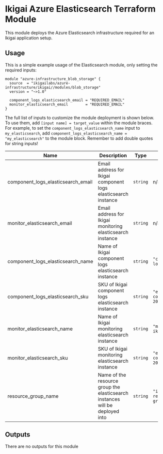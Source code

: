 # Ikigai Azure Elasticsearch Terraform Module

This module deploys the Azure Elasticsearch infrastructure required for an Ikigai application setup.

## Usage

This is a simple example usage of the Elasticsearch module, only setting the required inputs:

```hcl
module "azure-infrastructure_blob_storage" {
  source  = "ikigailabs/azure-infrastructure/ikigai//modules/blob_storage"
  version = "~>1.0"

  component_logs_elasticsearch_email = "REQUIRED_EMAIL"
  monitor_elasticsearch_email        = "REQUIRED_EMAIL"
}
```

The full list of inputs to customize the module deployment is shown below. To use them, add `[input name] = target_value` within the module braces.
For example, to set the `component_logs_elasticsearch_name` input to `my_elasticsearch`, add `component_logs_elasticsearch_name = "my_elasticsearch"` to the module block. Remember to add double quotes for string inputs! 

| Name | Description | Type | Default | Required |
|------|-------------|------|---------|:--------:|
| component_logs_elasticsearch_email | Email address for Ikigai component logs elasticsearch instance | `string` | n/a | yes |
| monitor_elasticsearch_email | Email address for Ikigai monitoring elasticsearch instance | `string` | n/a | yes |
| component_logs_elasticsearch_name | Name of Ikigai component logs elasticsearch instance | `string` | `"component-logs-ikigai"` | no |
| component_logs_elasticsearch_sku | SKU of Ikigai component logs elasticsearch instance | `string` | `"ess-consumption-2024_Monthly"` | no |
| monitor_elasticsearch_name | Name of Ikigai monitoring elasticsearch instance | `string` | `"monitor-ikigai"` | no |
| monitor_elasticsearch_sku | SKU of Ikigai monitoring elasticsearch instance | `string` | `"ess-consumption-2024_Monthly"` | no |
| resource_group_name | Name of the resource group the elasticsearch instances will be deployed into | `string` | `"ikigai-resource-group"` | no |

## Outputs

There are no outputs for this module
